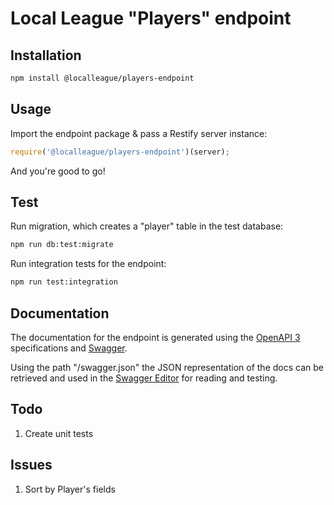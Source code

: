 # Local League "Players" endpoint

## Installation

```sh
npm install @localleague/players-endpoint 
```

## Usage

Import the endpoint package & pass a Restify server instance:
```javascript
require('@localleague/players-endpoint')(server);
```
And you're good to go!

## Test 

Run migration, which creates a "player" table in the test database:
```sh
npm run db:test:migrate 
```

Run integration tests for the endpoint:
```sh
npm run test:integration 
```
## Documentation

The documentation for the endpoint is generated using the [OpenAPI 3](https://github.com/OAI/OpenAPI-Specification/blob/master/versions/3.0.0.md) specifications and [Swagger](https://swagger.io).

Using the path "/swagger.json" the JSON representation of the docs can be retrieved and used in the [Swagger Editor](http://editor.swagger.io) for reading and testing.

## Todo

1. Create unit tests

## Issues

1. Sort by Player's fields

